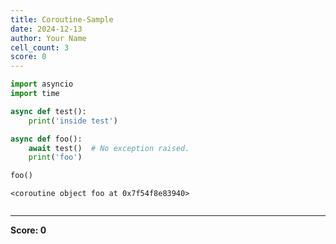 ```yaml
---
title: Coroutine-Sample
date: 2024-12-13
author: Your Name
cell_count: 3
score: 0
---
```


```python
import asyncio 
import time

async def test():
    print('inside test')

async def foo():
    await test()  # No exception raised.
    print('foo')
```


```python
foo()
```




    <coroutine object foo at 0x7f54f8e83940>




```python

```


---
**Score: 0**
